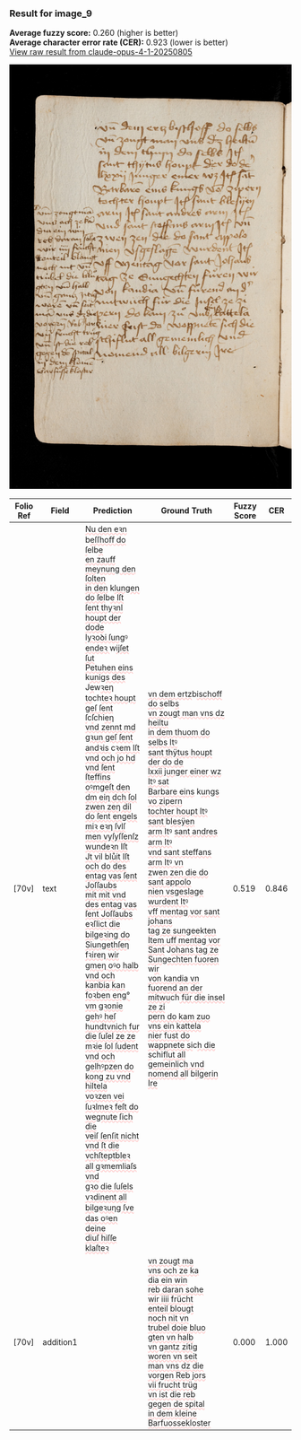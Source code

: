 ### Result for image_9
**Average fuzzy score:** 0.260 (higher is better)<br>**Average character error rate (CER):** 0.923 (lower is better)<br>[View raw result from claude-opus-4-1-20250805](https://github.com/RISE-UNIBAS/humanities_data_benchmark/blob/main/results/2025-10-24/T0292/request_T0292_image_9.json)

<img src="https://github.com/RISE-UNIBAS/humanities_data_benchmark/blob/main/benchmarks/medieval_manuscripts/images/image_9.jpg?raw=true" alt="image_9" width="800px">

<style>
.diff { text-decoration: underline; text-decoration-color: #ffcccc; text-decoration-style: wavy; }
</style>

| Folio Ref | Field | Prediction | Ground Truth | Fuzzy Score | CER |
|-----------|-------|------------|--------------|-------------|-----|
| [70v] | text | <span class="diff">Nu den eꝛn </span>b<span class="diff">eſſhoﬀ do ſ</span>elb<span class="diff">e<br>en zauff meynung den ſolten<br>in den</span> k<span class="diff">lungen do ſel</span>b<span class="diff">e Iſt<br>ſent thyꝛnl houpt der dode<br>lyꝛoꝺi ſung</span>ꝰ <span class="diff">endeꝛ </span>w<span class="diff">i</span>j<span class="diff">ſet ſut<br>Petuhen eins </span>k<span class="diff">unigs des</span> J<span class="diff">e</span>w<span class="diff">ꝛeη<br>to</span>ch<span class="diff">teꝛ houpt geſ ſent ſ</span>c<span class="diff">ſ</span>chi<span class="diff">eη<br>vnd zennt md gꝛun geſ ſent andꝛis </span>c<span class="diff">ꝛem Iſt<br>vnd och jo hd vnd ſent ſteffins oꝰmgeſt den<br>dm eiη dch ſol zwen zeη dil do ſent engels<br>miꝛ eꝛη ſvlſ men vyſyſſenſz wundeꝛn Iſt<br>Jt vi</span>l b<span class="diff">lůit Iſt och do des entag vas ſent Joſſaubs<br>mit mit vnd des entag vas ſent Joſſaubs<br>eꝛſlict die bilgeꝛing do Siungethſeη fꝛireη wir<br>gmeη oꝰo halb vnd och kanbia kan foꝛben eng°<br>vm gꝛonie gehꝰ heſ hundtvnich fur die ſuſel ze ze<br>mꝛie ſol ſudent vnd och gelhꝰpzen do kong zu vnd hiltela<br>voꝛzen vei ſuꝛlmeꝛ feſt do wegnute ſich die<br>veiſ ſenſit nicht<br>vnd ſt die vchſteptbleꝛ all gꝛmemliaſs vnd<br>gꝛo die ſuſels vꝛdinent all bilgeꝛuηg ſve<br>das oꝰen deine<br>diuſ hiſſe klaſteꝛ</span> | <span class="diff">vn dem ertz</span>b<span class="diff">ischoff do s</span>elb<span class="diff">s<br> vn zougt man vns dz heiltu<br> in dem thuom do selbs Itꝰ<br> sant thÿtus houpt der do de<br> lxxii junger einer wz Itꝰ sat<br> Barbare eins</span> k<span class="diff">ungs vo zipern<br> tochter houpt Itꝰ sant </span>b<span class="diff">lesÿen<br> arm It</span>ꝰ <span class="diff">sant andres arm Itꝰ<br> vnd sant steffans arm Itꝰ vn<br> z</span>w<span class="diff">en zen die do sant appolo<br> nien vsgeslage wurdent Itꝰ<br> vff mentag vor sant </span>j<span class="diff">ohans<br> tag ze sungee</span>k<span class="diff">ten Item uff mentag vor Sant</span> J<span class="diff">ohans tag ze Sungechten fuoren </span>w<span class="diff">ir<br> von kandia vn fuorend an der<br> mitwu</span>ch<span class="diff"> für die insel ze zi<br> pern do kam zuo vns ein kattela<br> nier fust do wappnete si</span>c<span class="diff">h die<br> s</span>chi<span class="diff">flut all gemeinli</span>c<span class="diff">h vnd<br> nomend al</span>l b<span class="diff">ilgerin Ire</span> | 0.519 | 0.846 |
| [70v] | addition1 |  | <span class="diff">vn zougt ma<br> vns och ze ka<br> dia ein win<br> reb daran sohe<br> wir iiii frücht<br> enteil blougt<br> noch nit vn<br> trubel doie bluo<br> gten vn halb<br> vn gantz zitig<br> woren vn seit<br> man vns dz die<br> vorgen Reb jors<br> vii frucht trüg<br> vn ist die reb<br> gegen de spital<br> in dem kleine<br> Barfuossekloster</span> | 0.000 | 1.000 |
